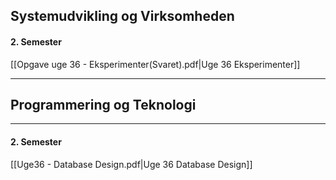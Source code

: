 ## Systemudvikling og Virksomheden

#### 2. Semester
[[Opgave uge 36 -  Eksperimenter(Svaret).pdf|Uge 36 Eksperimenter]]

---

## Programmering og Teknologi

---

#### 2. Semester
[[Uge36 - Database Design.pdf|Uge 36 Database Design]]